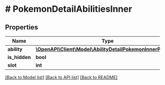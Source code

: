 # # PokemonDetailAbilitiesInner

## Properties

Name | Type | Description | Notes
------------ | ------------- | ------------- | -------------
**ability** | [**\OpenAPI\Client\Model\AbilityDetailPokemonInnerPokemon**](AbilityDetailPokemonInnerPokemon.md) |  |
**is_hidden** | **bool** |  |
**slot** | **int** |  |

[[Back to Model list]](../../README.md#models) [[Back to API list]](../../README.md#endpoints) [[Back to README]](../../README.md)
